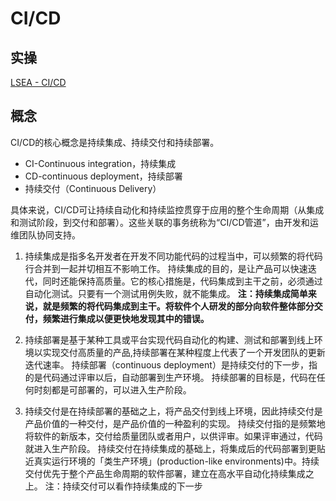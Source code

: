 # CI/CD

## 实操
[LSEA - CI/CD](../../LargeScaleEnterpriseApplication/CI_CD.md)

## 概念
CI/CD的核心概念是持续集成、持续交付和持续部署。

* CI-Continuous integration，持续集成
* CD-continuous deployment，持续部署
* 持续交付（Continuous Delivery）

具体来说，CI/CD可让持续自动化和持续监控贯穿于应用的整个生命周期（从集成和测试阶段，到交付和部署）。这些关联的事务统称为“CI/CD管道”，由开发和运维团队协同支持。

1. 持续集成是指多名开发者在开发不同功能代码的过程当中，可以频繁的将代码行合并到一起并切相互不影响工作。
    持续集成的目的，是让产品可以快速迭代，同时还能保持高质量。它的核心措施是，代码集成到主干之前，必须通过自动化测试。只要有一个测试用例失败，就不能集成。
    **注：持续集成简单来说，就是频繁的将代码集成到主干。将软件个人研发的部分向软件整体部分交付，频繁进行集成以便更快地发现其中的错误。**

2. 持续部署是基于某种工具或平台实现代码自动化的构建、测试和部署到线上环境以实现交付高质量的产品,持续部署在某种程度上代表了一个开发团队的更新迭代速率。
    持续部署（continuous deployment）是持续交付的下一步，指的是代码通过评审以后，自动部署到生产环境。
    持续部署的目标是，代码在任何时刻都是可部署的，可以进入生产阶段。

3. 持续交付是在持续部署的基础之上，将产品交付到线上环境，因此持续交付是产品价值的一种交付，是产品价值的一种盈利的实现。
    持续交付指的是频繁地将软件的新版本，交付给质量团队或者用户，以供评审。如果评审通过，代码就进入生产阶段。
    持续交付在持续集成的基础上，将集成后的代码部署到更贴近真实运行环境的「类生产环境」(production-like environments)中。持续交付优先于整个产品生命周期的软件部署，建立在高水平自动化持续集成之上。
    注：持续交付可以看作持续集成的下一步